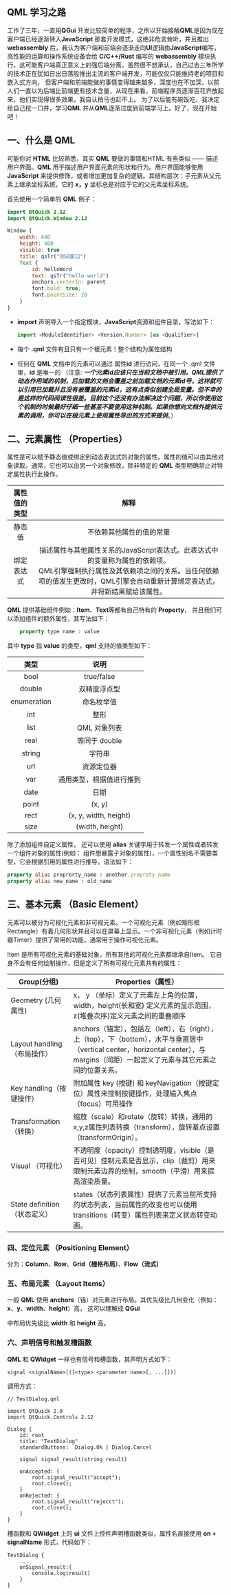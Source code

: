 ## QML 学习之路

工作了三年，一直用**QGui** 开发比较简单的程序，之所以开始接触**QML**是因为现在客户端已经逐渐转入**JavaScript** 那套开发模式，这绝非危言耸听，并且推出 **webassembly** 后，我认为客户端和前端会逐渐走向**UI**逻辑由**JavaScript**编写，高性能的运算和操作系统设备会给 **C/C++/Rust** 编写的 **webassembly**  模块执行，这可能客户端真正意义上的强后端分离。虽然很不想承认，自己过去三年所学的技术正在犹如日出日落般推出主流的客户端开发，可能仅仅只能维持老的项目和嵌入式方向， 但客户端和前端能做的事情变得越来越多，深度也在不加深，以前人们一直以为后端比前端更有技术含量，从现在来看，前端程序员逐渐百花齐放起来，他们实现得很多效果，我自认拍马也赶不上。 为了以后能有碗饭吃，我决定给自己挖一口井，学习**QML** 并从**QML**逐渐过度到前端学习上。好了，现在开始吧！



## 一、什么是 **QML**

可能你对 **HTML** 比较熟悉，其实 **QML** 要做的事情和HTML 有些类似 —— 描述用户界面。**QML** 用于描述用户界面元素的形状和行为。用户界面能够使用 **JavaScript** 来提供修饰，或者增加更加复杂的逻辑。其结构层次：子元素从父元素上继承坐标系统，它的 **x，y** 坐标总是对应于它的父元素坐标系统。



首先使用一个简单的 **QML** 例子：

```qml
import QtQuick 2.12
import QtQuick.Window 2.12

Window {
    width: 640
    height: 480
    visible: true
    title: qsTr("测试窗口")
    Text {
        id: helloWord
        text: qsTr("hello world")
        anchors.centerIn: parent
        font.bold: true;
        font.pointSize: 20
    }
}
```

- **import** 声明导入一个指定模块，**JavaScript**资源和组件目录，写法如下：

  ```javascript
  import <ModuleIdentifier> <Version.Number> [as <Qualifier>]
  ```

- 每个 **.qml**  文件有且只有一个根元素！整个结构为属性结构

- 任何在 **QML** 文档中的元素可以通过 属性**id** 进行访问，在同一个 .qml 文件里，**id** 是唯一的 （注意: ***一个元素id应该只在当前文档中被引用。QML提供了动态作用域的机制，后加载的文档会覆盖之前加载文档的元素id号，这样就可以引用已加载并且没有被覆盖的元素id，这有点类似创建全局变量。但不幸的是这样的代码阅读性很差。目前这个还没有办法解决这个问题，所以你使用这个机制的时候最好仔细一些甚至不要使用这种机制。如果你想向文档外提供元素的调用，你可以在根元素上使用属性导出的方式来提供***。）



## **二、元素属性** （Properties）

属性是可以赋予静态值或绑定到动态表达式的对象的属性。属性的值可以由其他对象读取。通常，它也可以由另一个对象修改，除非特定的 **QML** 类型明确禁止对特定属性执行此操作。

| 属性值的类型 |                           **解释**                           |
| :----------: | :----------------------------------------------------------: |
|    静态值    |                   不依赖其他属性的值的常量                   |
|  绑定表达式  | 描述属性与其他属性关系的JavaScript表达式。此表达式中的变量称为属性的依赖项。<br/>QML引擎强制执行属性及其依赖项之间的关系。当任何依赖项的值发生更改时，QML引擎会自动重新计算绑定表达式，并将新结果赋给该属性。 |



**QML** 提供基础组件例如：**Item**、**Text**等都有自己特有的 **Property**， 并且我们可以添加组件的额外属性，其写法如下：

```qml
	property type name : value
```

其中 **type** 指 **value** 的类型，**qml** 支持的值类型如下：

|    类型     |           说明           |
| :---------: | :----------------------: |
|    bool     |        true/false        |
|   double    |       双精度浮点型       |
| enumeration |        命名枚举值        |
|     int     |           整形           |
|    list     |       QML 对象列表       |
|    real     |      等同于 double       |
|   string    |          字符串          |
|     url     |        资源定位器        |
|     var     | 通用类型，根据值进行推到 |
|    date     |           日期           |
|    point    |          (x, y)          |
|    rect     |  (x, y, width, height)   |
|    size     |     (width, height)      |

除了添加组件自定义属性， 还可以使用 **alias** 关键字用于转发一个属性或者转发一个组件对象的属性(例如： 组件想暴露子对象的属性)，一个属性别名不需要类型，它会根据引用的属性进行推导。语法如下：

```qml
property alias proprerty_name : another.proprety_name 
property alias new_name : old_name 
```



## 三、基本元素 （Basic Element）

元素可以被分为可视化元素和非可视元素。一个可视化元素（例如矩形框Rectangle）有着几何形状并且可以在屏幕上显示。一个非可视化元素（例如计时器Timer）提供了常用的功能，通常用于操作可视化元素。

Item 是所有可视化元素的基础对象，所有其他的可视化元素都继承自Item。 它自身不会有任何绘制操作，但是定义了所有可视化元素共有的属性：

| Group(分组)                  | Properties（属性）                                           |
| ---------------------------- | ------------------------------------------------------------ |
| Geometry (几何属性)          | x， y （坐标）定义了元素左上角的位置，width，height(长和宽) 定义元素的显示范围，z(堆叠次序)定义元素之间的重叠顺序 |
| Layout handling（布局操作）  | anchors（锚定），包括左（left），右（right），上（top），下（bottom），水平与垂直居中（vertical center，horizontal center），与margins（间距）一起定义了元素与其它元素之间的位置关系。 |
| Key handling（按键操作）     | 附加属性 key (按键) 和 keyNavigation（按键定位）属性来控制按键操作，处理输入焦点（focus）可用操作 |
| Transformation（转换）       | 缩放（scale）和rotate（旋转）转换，通用的x,y,z属性列表转换（transform），旋转基点设置（transformOrigin）。 |
| Visual （可视化）            | 不透明度（opacity）控制透明度，visible（是否可见）控制元素是否显示，clip（裁剪）用来限制元素边界的绘制，smooth（平滑）用来提高渲染质量。 |
| State definition（状态定义） | states（状态列表属性）提供了元素当前所支持的状态列表，当前属性的改变也可以使用transitions（转变）属性列表来定义状态转变动画。 |



### 四、定位元素 （Positioning Element）

分为：**Column**、**Row**、**Grid（栅格布局）**、**Flow（流式）**



### 五、布局元素 （Layout Items）

一般 **QML** 使用 **anchors**（锚）对元素进行布局。其优先级比几何变化（例如：**x**、**y**、**width**、**height**）高， 这可以理解成 **QGui**

中布局优先级比 **width** 和 **height** 高。



### 六、声明信号和触发槽函数

**QML** 和 **QWidget** 一样也有信号和槽函数，其声明方式如下：

```
signal <signalName>[([<type> <parameter name>[, ...]])]
```

调用方式：

```
// TestDialog.qml

import QtQuick 2.0
import QtQuick.Controls 2.12

Dialog {
    id: root
    title: "TestDialog"
    standardButtons:  Dialog.Ok | Dialog.Cancel
    
    signal signal_result(string result)

    onAccepted: {
        root.signal_result("accept");
        root.close();
    }
    onRejected: {
        root.signal_result("rejecct");
        root.close();
    }
}
```

槽函数和 **QWidget**  上的 **ui** 文件上控件声明槽函数类似，属性名直接使用 **on +  signalName** 形式，代码如下：

```qnl
TestDialog {
	...
	onSignal_result:{
		console.log(result)
	}
}
```

